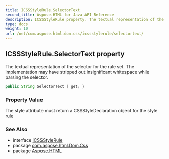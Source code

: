 ```yaml
---
title: ICSSStyleRule.SelectorText
second_title: Aspose.HTML for Java API Reference
description: ICSSStyleRule property. The textual representation of the selector for the rule set. The implementation may have stripped out insignificant whitespace while parsing the selector
type: docs
weight: 10
url: /net/com.aspose.html.dom.css/icssstylerule/selectortext/
---
```

## ICSSStyleRule.SelectorText property

The textual representation of the selector for the rule set. The implementation may have stripped out insignificant whitespace while parsing the selector.

```java
public String SelectorText { get; }
```

### Property Value

The style attribute must return a CSSStyleDeclaration object for the style rule

### See Also

* interface [ICSSStyleRule](../)
* package [com.aspose.html.Dom.Css](../../icssstylerule/)
* package [Aspose.HTML](../../../)

